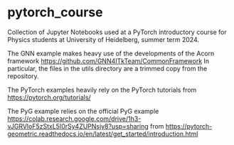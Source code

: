 # pytorch_course

Collection of Jupyter Notebooks used at a PyTorch introductory course for Physics students at University of Heidelberg, summer term 2024.

The GNN example makes heavy use of the developments of the Acorn framework
https://github.com/GNN4ITkTeam/CommonFramework
In particular, the files in the utils directory are a trimmed copy from the repository.

The PyTorch examples heavily rely on the PyTorch tutorials from https://pytorch.org/tutorials/ 

The PyG example relies on the official PyG example https://colab.research.google.com/drive/1h3-vJGRVloF5zStxL5I0rSy4ZUPNsjy8?usp=sharing from https://pytorch-geometric.readthedocs.io/en/latest/get_started/introduction.html
